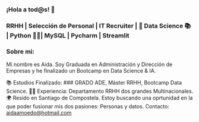 ### ¡Hola a tod@s! 👋

### RRHH | Selección de Personal | IT Recruiter | 🚀 Data Science 📚 | Python 👩‍💻​ | MySQL | Pycharm | Streamlit

### Sobre mi:

Mi nombre es Aida. Soy Graduada en Administración y Dirección de Empresas y he finalizado un Bootcamp en Data Science & IA. 

📚 Estudios Finalizado: ### GRADO ADE, Máster RRHH, Bootcamp Data Science.
👩‍💻 Experiencia: Departamento RRHH dos grandes Multinacionales.
🌍 Resido en Santiago de Compostela.
Estoy buscando una oprtunidad en la que poder fusionar mis dos pasiones: Personas y datos.
Contacto: aidaamoedo@hotmail.com
